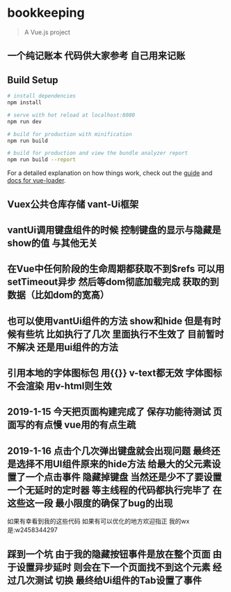 # bookkeeping

> A Vue.js project

## 一个纯记账本 代码供大家参考 自己用来记账

## Build Setup

``` bash
# install dependencies
npm install

# serve with hot reload at localhost:8080
npm run dev

# build for production with minification
npm run build

# build for production and view the bundle analyzer report
npm run build --report
```

For a detailed explanation on how things work, check out the [guide](http://vuejs-templates.github.io/webpack/) and [docs for vue-loader](http://vuejs.github.io/vue-loader).


## Vuex公共仓库存储 vant-Ui框架  

## vantUi调用键盘组件的时候 控制键盘的显示与隐藏是show的值 与其他无关
## 在Vue中任何阶段的生命周期都获取不到$refs 可以用setTimeout异步 然后等dom彻底加载完成 获取的到数据（比如dom的宽高）
## 也可以使用vantUi组件的方法 show和hide 但是有时候有些坑 比如执行了几次 里面执行不生效了 目前暂时不解决 还是用ui组件的方法
## 引用本地的字体图标包 用{{}} v-text都无效 字体图标不会渲染 用v-html则生效 
## 2019-1-15 今天把页面构建完成了 保存功能待测试 页面写的有点慢 vue用的有点生疏
## 2019-1-16 点击个几次弹出键盘就会出现问题  最终还是选择不用UI组件原来的hide方法 给最大的父元素设置了一个点击事件 隐藏掉键盘 当然还是少不了要设置一个无延时的定时器 等主线程的代码都执行完毕了 在这些这一段 最小限度的确保了bug的出现  
如果有幸看到我的这些代码 如果有可以优化的地方欢迎指正 我的wx是:w2458344297
## 踩到一个坑 由于我的隐藏按钮事件是放在整个页面 由于设置异步延时 则会在下一个页面找不到这个元素  经过几次测试 切换 最终给Ui组件的Tab设置了事件
                    